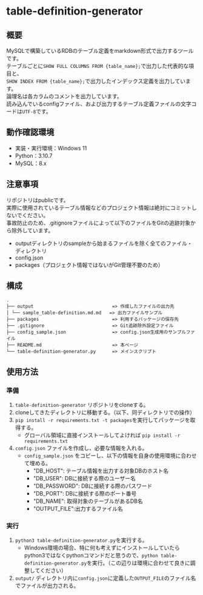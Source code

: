 # table-definition-generator

## 概要
MySQLで構築しているRDBのテーブル定義をmarkdown形式で出力するツールです。  
テーブルごとに`SHOW FULL COLUMNS FROM {table_name};`で出力した代表的な項目と、  
`SHOW INDEX FROM {table_name};`で出力したインデックス定義を出力しています。  
論理名は各カラムのコメントを出力しています。  
読み込んでいるconfigファイル、および出力するテーブル定義ファイルの文字コードは`UTF-8`です。

## 動作確認環境

* 実装・実行環境：Windows 11
* Python：3.10.7
* MySQL：8.x

## 注意事項
リポジトリはpublicです。   
実際に使用されているテーブル情報などのプロジェクト情報は絶対にコミットしないでください。   
事故防止のため、.gitignoreファイルによって以下のファイルをGitの追跡対象から除外しています。

* outputディレクトリのsampleから始まるファイルを除く全てのファイル・ディレクトリ
* config.json
* packages（プロジェクト情報ではないがGit管理不要のため）

## 構成

```
.
├── output                             => 作成したファイルの出力先
│ └── sample_table-definition.md.md   => 出力ファイルサンプル
├── packages                           => 利用するパッケージの保存先
├── .gitignore                         => Git追跡除外設定ファイル
├── config_sample.json                 => config.json生成用のサンプルファイル
├── README.md                          => 本ページ
└── table-definition-generator.py      => メインスクリプト
```

## 使用方法

### 準備
1. `table-definition-generator` リポジトリをcloneする。
2. cloneしてきたディレクトリに移動する。（以下、同ディレクトリでの操作）
3. `pip install -r requirements.txt -t packages`を実行してパッケージを取得する。
   * グローバル領域に直接インストールしてよければ `pip install -r requirements.txt` 
4. `config.json` ファイルを作成し、必要な情報を入れる。
   * `config_sample.json` をコピーし、以下の情報を自身の使用環境に合わせて埋める。
      * "DB_HOST": テーブル情報を出力する対象DBのホスト名
      * "DB_USER": DBに接続する際のユーザー名
      * "DB_PASSWORD": DBに接続する際のパスワード
      * "DB_PORT": DBに接続する際のポート番号
      * "DB_NAME": 取得対象のテーブルがあるDB名
      * "OUTPUT_FILE":出力するファイル名

### 実行
1.  `python3 table-definition-generator.py`を実行する。
    *  Windows環境の場合、特に何も考えずにインストールしていたらpython3ではなくpythonコマンドだと思うので、`python table-definition-generator.py`を実行。（この辺りは環境に合わせて良きに調整してください）
2.  `output/` ディレクトリ内に`config.json`に定義した`OUTPUT_FILE`のファイル名でファイルが出力される。